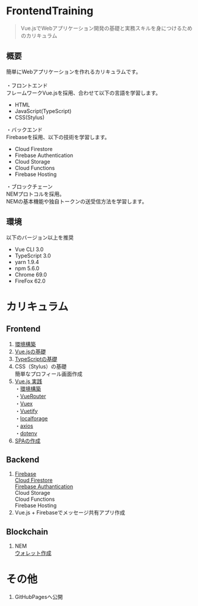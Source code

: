 # FrontendTraining

> Vue.jsでWebアプリケーション開発の基礎と実務スキルを身につけるためのカリキュラム

## 概要
簡単にWebアプリケーションを作れるカリキュラムです。<br><br>
・フロントエンド<br>
フレームワークVue.jsを採用、合わせて以下の言語を学習します。<br>
- HTML
- JavaScript(TypeScript)
- CSS(Stylus)


・バックエンド<br>
Firebaseを採用、以下の技術を学習します。<br>
- Cloud Firestore
- Firebase Authentication
- Cloud Storage
- Cloud Functions
- Firebase Hosting


・ブロックチェーン<br>
NEMプロトコルを採用。<br>
NEMの基本機能や独自トークンの送受信方法を学習します。<br>

## 環境
以下のバージョン以上を推奨
- Vue CLI 3.0
- TypeScript 3.0
- yarn 1.9.4
- npm 5.6.0
- Chrome 69.0
- FireFox 62.0

# カリキュラム
## Frontend
1. [環境構築](./frontend/environment/README.md)<br>
2. [Vue.jsの基礎](./frontend/vuejs/README.md)<br>
3. [TypeScriptの基礎](https://github.com/Programmable-school/TypeScript-Training)<br>
4. CSS（Stylus）の基礎<br>
簡単なプロフィール画面作成<br>
5. [Vue.js 実践](./frontend/vue-library-training/README.md)<br>
・[環境構築](./frontend/vue-library-training/README.md#環境構築)<br>
・[VueRouter](./frontend/vue-library-training/README.md#VueRouter)<br>
・[Vuex](./frontend/vue-library-training/README.md#Vuex)<br>
・[Vuetify](./frontend/vue-library-training/README.md#Vuetify)<br>
・[localforage](./frontend/vue-library-training/README.md#localforage)<br>
・[axios](./frontend/vue-library-training/README.md#axios)<br>
・[dotenv](./frontend/vue-library-training/README.md#dotenv)<br>
6. [SPAの作成](./frontend/spa/README.md)<br>
   
## Backend
1. [Firebase](./backend/firebase-training/README.md)<br>
[Cloud Firestore](./backend/firebase-training/README_1.md)<br>
[Firebase Authantication](./backend/firebase-training/README_1.md)<br>
Cloud Storage<br>
Cloud Functions<br>
Firebase Hosting<br>
2. Vue.js + Firebaseでメッセージ共有アプリ作成<br>

## Blockchain
1. NEM<br>
[ウォレット作成](https://qiita.com/hukusuke1007/items/132a4d3d3736c98125e8)<br>

# その他
1. GitHubPagesへ公開<br>